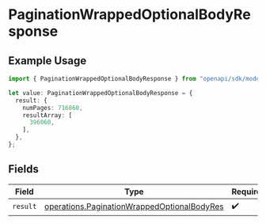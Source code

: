 # PaginationWrappedOptionalBodyResponse

## Example Usage

```typescript
import { PaginationWrappedOptionalBodyResponse } from "openapi/sdk/models/operations";

let value: PaginationWrappedOptionalBodyResponse = {
  result: {
    numPages: 716860,
    resultArray: [
      396060,
    ],
  },
};
```

## Fields

| Field                                                                                                             | Type                                                                                                              | Required                                                                                                          | Description                                                                                                       |
| ----------------------------------------------------------------------------------------------------------------- | ----------------------------------------------------------------------------------------------------------------- | ----------------------------------------------------------------------------------------------------------------- | ----------------------------------------------------------------------------------------------------------------- |
| `result`                                                                                                          | [operations.PaginationWrappedOptionalBodyRes](../../../sdk/models/operations/paginationwrappedoptionalbodyres.md) | :heavy_check_mark:                                                                                                | N/A                                                                                                               |